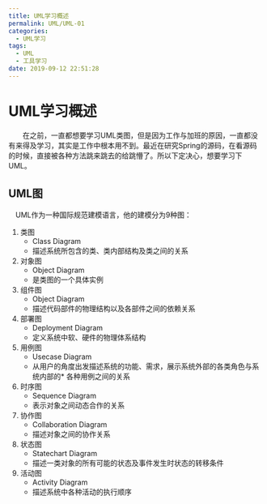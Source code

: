 ```yaml
---
title: UML学习概述
permalink: UML/UML-01
categories:
  - UML学习
tags:
  - UML
  - 工具学习
date: 2019-09-12 22:51:28
---
```

# UML学习概述
&emsp;&emsp;在之前，一直都想要学习UML类图，但是因为工作与加班的原因，一直都没有来得及学习，其实是工作中根本用不到。最近在研究Spring的源码，在看源码的时候，直接被各种方法跳来跳去的给跳懵了。所以下定决心，想要学习下UML。
## UML图
&emsp;UML作为一种国际规范建模语言，他的建模分为9种图：
1. 类图
   - Class Diagram
   - 描述系统所包含的类、类内部结构及类之间的关系
2. 对象图
   - Object Diagram
   - 是类图的一个具体实例
3. 组件图
   - Object Diagram
   - 描述代码部件的物理结构以及各部件之间的依赖关系
4. 部署图
   - Deployment Diagram
   - 定义系统中软、硬件的物理体系结构
5. 用例图
   - Usecase Diagram
   - 从用户的角度出发描述系统的功能、需求，展示系统外部的各类角色与系统内部的* 各种用例之间的关系
6. 时序图
   - Sequence Diagram
   - 表示对象之间动态合作的关系
7. 协作图
   - Collaboration Diagram
   - 描述对象之间的协作关系
8. 状态图
   - Statechart Diagram
   - 描述一类对象的所有可能的状态及事件发生时状态的转移条件
9. 活动图
   - Activity Diagram
   - 描述系统中各种活动的执行顺序